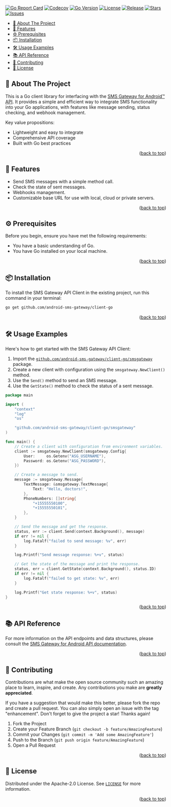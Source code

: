 <!-- Anchor for back to top links -->
<a id="readme-top"></a>

<!-- PROJECT SHIELDS -->
[![Go Report Card][reportcard-shield]][reportcard-url]
[![Codecov][codecov-shield]][codecov-url]
[![Go Version][goversion-shield]][goversion-url]
[![License][license-shield]][license-url]
[![Release][release-shield]][release-url]
[![Stars][stars-shield]][stars-url]
[![Issues][issues-shield]][issues-url]

<!-- TABLE OF CONTENTS -->
- [📱 About The Project](#-about-the-project)
- [🌟 Features](#-features)
- [⚙️ Prerequisites](#️-prerequisites)
- [📦 Installation](#-installation)
- [🛠️ Usage Examples](#️-usage-examples)
- [📚 API Reference](#-api-reference)
- [🤝 Contributing](#-contributing)
- [📄 License](#-license)


<!-- ABOUT THE PROJECT -->
## 📱 About The Project

This is a Go client library for interfacing with the [SMS Gateway for Android™ API](https://sms-gate.app). It provides a simple and efficient way to integrate SMS functionality into your Go applications, with features like message sending, status checking, and webhook management.

Key value propositions:
- Lightweight and easy to integrate
- Comprehensive API coverage
- Built with Go best practices

<p align="right">(<a href="#readme-top">back to top</a>)</p>

<!-- FEATURES -->
## 🌟 Features

- Send SMS messages with a simple method call.
- Check the state of sent messages.
- Webhooks management.
- Customizable base URL for use with local, cloud or private servers.

<p align="right">(<a href="#readme-top">back to top</a>)</p>

<!-- PREREQUISITES -->
## ⚙️ Prerequisites

Before you begin, ensure you have met the following requirements:
- You have a basic understanding of Go.
- You have Go installed on your local machine.

<p align="right">(<a href="#readme-top">back to top</a>)</p>

<!-- INSTALLATION -->
## 📦 Installation

To install the SMS Gateway API Client in the existing project, run this command in your terminal:

```bash
go get github.com/android-sms-gateway/client-go
```

<p align="right">(<a href="#readme-top">back to top</a>)</p>

<!-- USAGE EXAMPLES -->
## 🛠️ Usage Examples

Here's how to get started with the SMS Gateway API Client:

1. Import the [`github.com/android-sms-gateway/client-go/smsgateway`](smsgateway/) package.
2. Create a new client with configuration using the `smsgateway.NewClient()` method.
3. Use the `Send()` method to send an SMS message.
4. Use the `GetState()` method to check the status of a sent message.

```go
package main

import (
	"context"
	"log"
	"os"

	"github.com/android-sms-gateway/client-go/smsgateway"
)

func main() {
	// Create a client with configuration from environment variables.
	client := smsgateway.NewClient(smsgateway.Config{
		User:     os.Getenv("ASG_USERNAME"),
		Password: os.Getenv("ASG_PASSWORD"),
	})

	// Create a message to send.
	message := smsgateway.Message{
		TextMessage: &smsgateway.TextMessage{
			Text: "Hello, doctors!",
		},
		PhoneNumbers: []string{
			"+15555550100",
			"+15555550101",
		},
	}

	// Send the message and get the response.
	status, err := client.Send(context.Background(), message)
	if err != nil {
		log.Fatalf("failed to send message: %v", err)
	}

	log.Printf("Send message response: %+v", status)

	// Get the state of the message and print the response.
	status, err = client.GetState(context.Background(), status.ID)
	if err != nil {
		log.Fatalf("failed to get state: %v", err)
	}

	log.Printf("Get state response: %+v", status)
}
```

<p align="right">(<a href="#readme-top">back to top</a>)</p>

<!-- API REFERENCE -->
## 📚 API Reference

For more information on the API endpoints and data structures, please consult the [SMS Gateway for Android API documentation](https://api.sms-gate.app/).

<p align="right">(<a href="#readme-top">back to top</a>)</p>

<!-- CONTRIBUTING -->
## 🤝 Contributing

Contributions are what make the open source community such an amazing place to learn, inspire, and create. Any contributions you make are **greatly appreciated**.

If you have a suggestion that would make this better, please fork the repo and create a pull request. You can also simply open an issue with the tag "enhancement".
Don't forget to give the project a star! Thanks again!

1. Fork the Project
2. Create your Feature Branch (`git checkout -b feature/AmazingFeature`)
3. Commit your Changes (`git commit -m 'Add some AmazingFeature'`)
4. Push to the Branch (`git push origin feature/AmazingFeature`)
5. Open a Pull Request

<p align="right">(<a href="#readme-top">back to top</a>)</p>

<!-- LICENSE -->
## 📄 License

Distributed under the Apache-2.0 License. See [`LICENSE`](LICENSE) for more information.

<p align="right">(<a href="#readme-top">back to top</a>)</p>

<!-- MARKDOWN LINKS & IMAGES -->
[reportcard-shield]: https://goreportcard.com/badge/github.com/android-sms-gateway/client-go?style=for-the-badge
[reportcard-url]: https://goreportcard.com/report/github.com/android-sms-gateway/client-go
[codecov-shield]: https://img.shields.io/codecov/c/gh/android-sms-gateway/client-go?style=for-the-badge
[codecov-url]: https://codecov.io/gh/android-sms-gateway/client-go
[goversion-shield]: https://img.shields.io/github/go-mod/go-version/android-sms-gateway/client-go?style=for-the-badge
[goversion-url]: https://github.com/android-sms-gateway/client-go/blob/HEAD/go.mod
[license-shield]: https://img.shields.io/badge/License-Apache_2.0-blue.svg?style=for-the-badge
[license-url]: https://github.com/android-sms-gateway/client-go/blob/master/LICENSE
[release-shield]: https://img.shields.io/github/v/release/android-sms-gateway/client-go?style=for-the-badge
[release-url]: https://github.com/android-sms-gateway/client-go/releases
[stars-shield]: https://img.shields.io/github/stars/android-sms-gateway/client-go?style=for-the-badge
[stars-url]: https://github.com/android-sms-gateway/client-go/stargazers
[issues-shield]: https://img.shields.io/github/issues/android-sms-gateway/client-go?style=for-the-badge
[issues-url]: https://github.com/android-sms-gateway/client-go/issues
